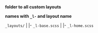 **folder to all custom layouts**

**names with `_l-` and layout name**

`_layouts/`
| |- `_l-base.scss`
| |- `_l-home.scss`
